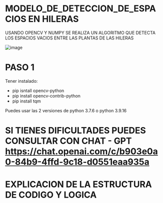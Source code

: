 # MODELO_DE_DETECCION_DE_ESPACIOS EN HILERAS
USANDO OPENCV Y NUMPY SE REALIZA UN ALGORITMO QUE DETECTA LOS ESPACIOS VACIOS ENTRE LAS PLANTAS DE LAS HILERAS

![image](https://github.com/fele14/MODELO_DE_DETECCION/assets/51792829/31f7d05e-ef89-4af5-9968-e2fdaf8bb2ac)

# PASO 1 
Tener instalado: 
 - pip isntall opencv-python
 - pip install opencv-contrib-python
 - pip install tqm

Puedes usar las 2 versiones de python 3.7.6 o python 3.9.16
# SI TIENES DIFICULTADES PUEDES CONSULTAR CON CHAT - GPT https://chat.openai.com/c/b903e0a0-84b9-4ffd-9c18-d0551eaa935a


# EXPLICACION DE LA ESTRUCTURA DE CODIGO Y LOGICA

